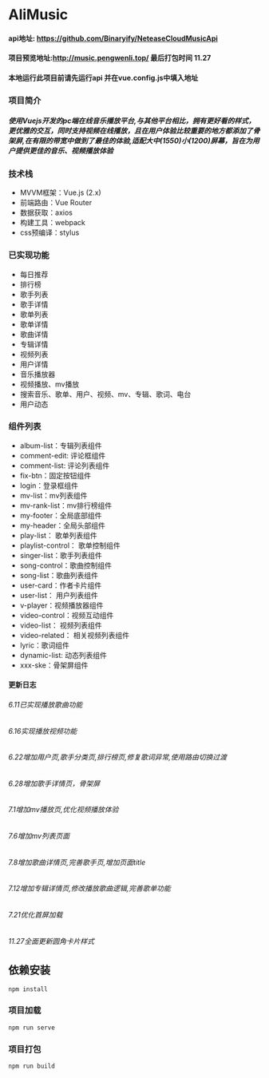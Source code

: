 # AliMusic
#### api地址: https://github.com/Binaryify/NeteaseCloudMusicApi
#### 项目预览地址:http://music.pengwenli.top/ 最后打包时间 11.27
#### 本地运行此项目前请先运行api 并在vue.config.js中填入地址
### 项目简介
##### 使用Vuejs开发的pc端在线音乐播放平台,与其他平台相比，拥有更好看的样式，更优雅的交互，同时支持视频在线播放，且在用户体验比较重要的地方都添加了骨架屏,在有限的带宽中做到了最佳的体验,适配大中(1550)小(1200)屏幕，旨在为用户提供更佳的音乐、视频播放体验

### 技术栈
- MVVM框架：Vue.js (2.x)
- 前端路由：Vue Router
- 数据获取：axios
- 构建工具：webpack
- css预编译：stylus

### 已实现功能
- 每日推荐
- 排行榜
- 歌手列表
- 歌手详情
- 歌单列表
- 歌单详情
- 歌曲详情
- 专辑详情
- 视频列表
- 用户详情
- 音乐播放器
- 视频播放、mv播放
- 搜索音乐、歌单、用户、视频、mv、专辑、歌词、电台
- 用户动态

### 组件列表
- album-list：专辑列表组件
- comment-edit: 评论框组件
- comment-list: 评论列表组件
- fix-btn：固定按钮组件
- login：登录框组件
- mv-list：mv列表组件
- mv-rank-list：mv排行榜组件
- my-footer：全局底部组件
- my-header：全局头部组件
- play-list： 歌单列表组件
- playlist-control： 歌单控制组件
- singer-list：歌手列表组件
- song-control：歌曲控制组件
- song-list：歌曲列表组件
- user-card：作者卡片组件
- user-list： 用户列表组件
- v-player：视频播放器组件
- video-control：视频互动组件
- video-list： 视频列表组件
- video-related： 相关视频列表组件
- lyric：歌词组件
- dynamic-list: 动态列表组件
- xxx-ske：骨架屏组件

#### 更新日志
###### 6.11已实现播放歌曲功能
###### 6.16实现播放视频功能
###### 6.22增加用户页,歌手分类页,排行榜页,修复歌词异常,使用路由切换过渡
###### 6.28增加歌手详情页，骨架屏
###### 7.1增加mv播放页,优化视频播放体验
###### 7.6增加mv列表页面
###### 7.8增加歌曲详情页,完善歌手页,增加页面title
###### 7.12增加专辑详情页,修改播放歌曲逻辑,完善歌单功能
###### 7.21优化首屏加载
###### 11.27全面更新圆角卡片样式

## 依赖安装
```
npm install
```

### 项目加载
```
npm run serve
```

### 项目打包
```
npm run build
```